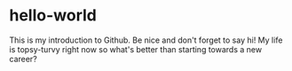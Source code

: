 # hello-world
This is my introduction to Github. Be nice and don't forget to say hi!
My life is topsy-turvy right now so what's better than starting towards a new career? 
